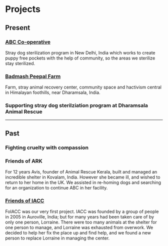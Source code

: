 <!--

Title: Our initiatives to help animals and other people who help animals.

-->

Projects
=========

Present
-----------
### [ABC Co-operative](?p=abc-cooperative "ABC Co-operative" )
Stray dog sterilization program in New Delhi, India which works to create puppy free pockets with the help of community, so the areas we sterilize stay sterilized.

### [Badmash Peepal Farm](http://badmashpeepal.org/)
Farm, stray animal recovery center, community space and hactivism central in Himalayan foothills, near Dharamsala, India.

### Supporting stray dog sterilziation program at Dharamsala Animal Rescue

-------------------------

Past
----------
### Fighting cruelty with compassion

### Friends of ARK
For 12 years Avis, founder of Animal Rescue Kerala, built and managed an incredible shelter in Kovalam, India. However she became ill, and wished to return to her home in the UK. We assisted in re-homing dogs and searching for an organization to continue ABC in her facility.

### [Friends of IACC](http://foiacc.worldlywags.org/ "FOIACC" )
FoIACC was our very first project. IACC was founded by a group of people in 2005 in Auroville, India; but for many years had been taken care of by only one person, Lorraine. There were too many animals at the shelter for one person to manage, and Lorraine was exhausted from overwork. We decided to help her fix the place up and find help, and we found a new person to replace Lorraine in managing the center.

